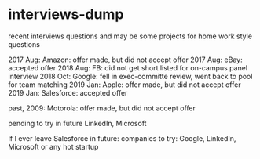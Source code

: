 # interviews-dump
recent interviews questions and may be some projects for home work style questions

2017 Aug: Amazon: offer made, but did not accept offer 
2017 Aug: eBay: accepted offer
2018 Aug: FB: did not get short listed for on-campus panel interview
2018 Oct: Google: fell in exec-committe review, went back to pool for team matching
2019 Jan: Apple: offer made, but did not accept offer
2019 Jan: Salesforce: accepted offer

past,
2009: Motorola: offer made, but did not accept offer

pending to try in future
LinkedIn, Microsoft

If I ever leave Salesforce in future:
companies to try: Google, LinkedIn, Microsoft or any hot startup
